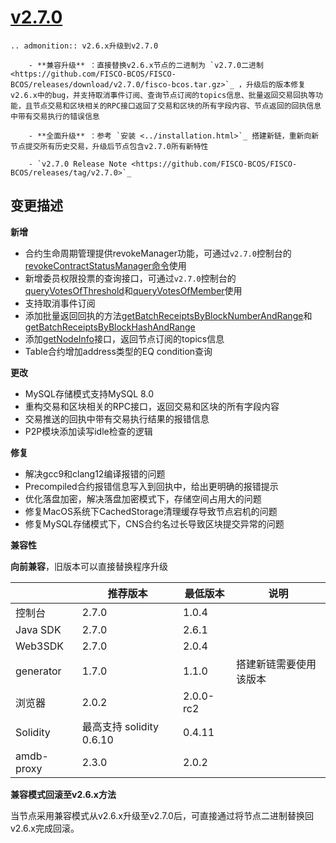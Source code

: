 # [v2.7.0](https://github.com/FISCO-BCOS/FISCO-BCOS/releases/tag/v2.7.0)

```eval_rst
.. admonition:: v2.6.x升级到v2.7.0

    - **兼容升级** ：直接替换v2.6.x节点的二进制为 `v2.7.0二进制 <https://github.com/FISCO-BCOS/FISCO-BCOS/releases/download/v2.7.0/fisco-bcos.tar.gz>`_ ，升级后的版本修复v2.6.x中的bug，并支持取消事件订阅、查询节点订阅的topics信息、批量返回交易回执等功能，且节点交易和区块相关的RPC接口返回了交易和区块的所有字段内容、节点返回的回执信息中带有交易执行的错误信息

    - **全面升级** ：参考 `安装 <../installation.html>`_ 搭建新链，重新向新节点提交所有历史交易，升级后节点包含v2.7.0所有新特性

    - `v2.7.0 Release Note <https://github.com/FISCO-BCOS/FISCO-BCOS/releases/tag/v2.7.0>`_
```

## 变更描述

**新增**

- 合约生命周期管理提供revokeManager功能，可通过`v2.7.0`控制台的[revokeContractStatusManager命令](../manual/console_of_java_sdk.html#revokeContractStatusManager)使用
- 新增委员权限投票的查询接口，可通过`v2.7.0`控制台的[queryVotesOfThreshold](../manual/console_of_java_sdk.html#queryVotesOfThreshold)和[queryVotesOfMember](../manual/console_of_java_sdk.html#queryVotesOfMember)使用
- 支持取消事件订阅
- 添加批量返回回执的方法[getBatchReceiptsByBlockNumberAndRange](../api.html#getBatchReceiptsByBlockNumberAndRange)和[getBatchReceiptsByBlockHashAndRange](../api.html#getBatchReceiptsByBlockHashAndRange)
- 添加[getNodeInfo](../api.html#getNodeInfo)接口，返回节点订阅的topics信息
- Table合约增加address类型的EQ condition查询

**更改**

- MySQL存储模式支持MySQL 8.0
- 重构交易和区块相关的RPC接口，返回交易和区块的所有字段内容
- 交易推送的回执中带有交易执行结果的报错信息
- P2P模块添加读写idle检查的逻辑

**修复**

- 解决gcc9和clang12编译报错的问题
- Precompiled合约报错信息写入到回执中，给出更明确的报错提示
- 优化落盘加密，解决落盘加密模式下，存储空间占用大的问题
- 修复MacOS系统下CachedStorage清理缓存导致节点宕机的问题
- 修复MySQL存储模式下，CNS合约名过长导致区块提交异常的问题

**兼容性**

**向前兼容**，旧版本可以直接替换程序升级

|            | 推荐版本                | 最低版本  | 说明                   |
| ---------- | ----------------------- | --------- | ---------------------- |
| 控制台     | 2.7.0                  | 1.0.4     |                        |
| Java SDK        | 2.7.0                   | 2.6.1     |     |
| Web3SDK        | 2.7.0                   | 2.0.4     |      |                  
| generator  | 1.7.0                   | 1.1.0     | 搭建新链需要使用该版本 |
| 浏览器     | 2.0.2                   | 2.0.0-rc2 |                        |
| Solidity   | 最高支持 solidity 0.6.10 | 0.4.11    |                        |
| amdb-proxy | 2.3.0                   | 2.0.2     |                        |

**兼容模式回滚至v2.6.x方法**

当节点采用兼容模式从v2.6.x升级至v2.7.0后，可直接通过将节点二进制替换回v2.6.x完成回滚。

